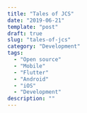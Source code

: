 ```yaml
---
title: "Tales of JCS"
date: "2019-06-21"
template: "post"
draft: true
slug: "tales-of-jcs"
category: "Development"
tags:
  - "Open source"
  - "Mobile"
  - "Flutter"
  - "Android"
  - "iOS"
  - "Development"
description: ""
---
```

